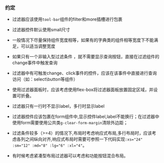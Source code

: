 


### 约定

- 过滤器应该使用`tool-bar`组件的filter和more插槽进行包裹

- 过滤器控件默认使用small尺寸

- 一般情况下尽量保持组件宽度相等，如果有的字典类的组件相等宽度下不能满足，可以适当调整宽度

- 如果只有一个非输入型过滤条件  ，就不需要显示查询按钮，直接在过滤组件的change事件中触发查询

- 过滤器中有可触发change、click事件的控件，应该在该事件中直接进行查询访问（如：select\button等组件）

- 使用过滤器面板时，应该考虑使用flex-box将过滤器面板放置固定区域，并设置可折叠。

- 过滤器只有一行时不显示label，多行时显示label

- 过滤器控件应该包裹在form组件中,显示控件label,label不能换行；在过滤器中使用form需要使用公共类`g-clear-form-margin`清除外边距；

- 过滤条件较多（>=4）的情况下,布局时考虑响应式布局,多行布局时，应该考虑各列之间纵向对齐,响应式布局时需要可参照一下代码实现`:xs="24" :sm="12" :md="8" :lg="6" :xl="4"`。

- 有时候考虑紧凑型布局过滤器可以考虑和功能按钮混合布局。
